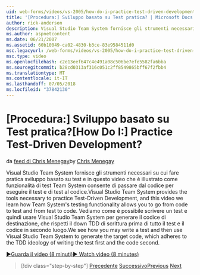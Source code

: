 ```yaml
---
uid: web-forms/videos/vs-2005/how-do-i-practice-test-driven-development
title: '[Procedura:] Sviluppo basato su Test pratica? | Microsoft Docs'
author: rick-anderson
description: Visual Studio Team System fornisce gli strumenti necessari per procedure consigliate di sviluppo basato su test e in questo video contiene informazioni come Team System sta testando funzionalità un...
ms.author: aspnetcontent
ms.date: 06/21/2007
ms.assetid: 60b10049-ca02-4830-b3ce-83e9584511d0
msc.legacyurl: /web-forms/videos/vs-2005/how-do-i-practice-test-driven-development
msc.type: video
ms.openlocfilehash: c2e13eef647c4e491a08c506be7efe5582fa6bba
ms.sourcegitcommit: b28cd0313af316c051c2ff8549865bff67f2fbb4
ms.translationtype: MT
ms.contentlocale: it-IT
ms.lasthandoff: 07/05/2018
ms.locfileid: "37842130"
---
```

<a name="how-do-i-practice-test-driven-development"></a><span data-ttu-id="acab3-104">[Procedura:] Sviluppo basato su Test pratica?</span><span class="sxs-lookup"><span data-stu-id="acab3-104">[How Do I:] Practice Test-Driven Development?</span></span>
====================
<span data-ttu-id="acab3-105">da [feed di Chris Menegay](https://twitter.com/CMenegay)</span><span class="sxs-lookup"><span data-stu-id="acab3-105">by [Chris Menegay](https://twitter.com/CMenegay)</span></span>

<span data-ttu-id="acab3-106">Visual Studio Team System fornisce gli strumenti necessari su cui fare pratica sviluppo basato su test e in questo video che è illustrato come funzionalità di test Team System consente di passare dal codice per eseguire il test e di test al codice.</span><span class="sxs-lookup"><span data-stu-id="acab3-106">Visual Studio Team System provides the tools necessary to practice Test-Driven Development, and this video we learn how Team System's testing functionality allows you to go from code to test and from test to code.</span></span> <span data-ttu-id="acab3-107">Vediamo come è possibile scrivere un test e quindi usare Visual Studio Team System per generare il codice di destinazione, che rispetti il down TDD di scrittura prima di tutto il test e il codice in secondo luogo.</span><span class="sxs-lookup"><span data-stu-id="acab3-107">We see how you may write a test and then use Visual Studio Team System to generate the target code, which adheres to the TDD ideology of writing the test first and the code second.</span></span>

[<span data-ttu-id="acab3-108">&#9654;Guarda il video (8 minuti)</span><span class="sxs-lookup"><span data-stu-id="acab3-108">&#9654; Watch video (8 minutes)</span></span>](https://channel9.msdn.com/Blogs/ASP-NET-Site-Videos/how-do-i-practice-test-driven-development)

> [!div class="step-by-step"]
> <span data-ttu-id="acab3-109">[Precedente](how-do-i-write-code-more-quickly-with-unit-tests.md)
> [Successivo](how-do-i-load-test-a-web-application.md)</span><span class="sxs-lookup"><span data-stu-id="acab3-109">[Previous](how-do-i-write-code-more-quickly-with-unit-tests.md)
[Next](how-do-i-load-test-a-web-application.md)</span></span>
